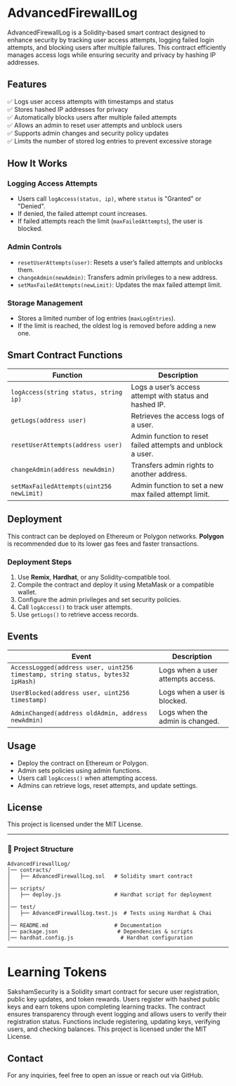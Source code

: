 # AdvancedFirewallLog

AdvancedFirewallLog is a Solidity-based smart contract designed to enhance security by tracking user access attempts, logging failed login attempts, and blocking users after multiple failures. This contract efficiently manages access logs while ensuring security and privacy by hashing IP addresses.

## Features

✅ Logs user access attempts with timestamps and status  
✅ Stores hashed IP addresses for privacy  
✅ Automatically blocks users after multiple failed attempts  
✅ Allows an admin to reset user attempts and unblock users  
✅ Supports admin changes and security policy updates  
✅ Limits the number of stored log entries to prevent excessive storage  

## How It Works

### Logging Access Attempts
- Users call `logAccess(status, ip)`, where `status` is "Granted" or "Denied".
- If denied, the failed attempt count increases.
- If failed attempts reach the limit (`maxFailedAttempts`), the user is blocked.

### Admin Controls
- `resetUserAttempts(user)`: Resets a user’s failed attempts and unblocks them.
- `changeAdmin(newAdmin)`: Transfers admin privileges to a new address.
- `setMaxFailedAttempts(newLimit)`: Updates the max failed attempt limit.

### Storage Management
- Stores a limited number of log entries (`maxLogEntries`).
- If the limit is reached, the oldest log is removed before adding a new one.

## Smart Contract Functions

| Function | Description |
|----------|-------------|
| `logAccess(string status, string ip)` | Logs a user’s access attempt with status and hashed IP. |
| `getLogs(address user)` | Retrieves the access logs of a user. |
| `resetUserAttempts(address user)` | Admin function to reset failed attempts and unblock a user. |
| `changeAdmin(address newAdmin)` | Transfers admin rights to another address. |
| `setMaxFailedAttempts(uint256 newLimit)` | Admin function to set a new max failed attempt limit. |

## Deployment
This contract can be deployed on Ethereum or Polygon networks. **Polygon** is recommended due to its lower gas fees and faster transactions.

### Deployment Steps
1. Use **Remix**, **Hardhat**, or any Solidity-compatible tool.
2. Compile the contract and deploy it using MetaMask or a compatible wallet.
3. Configure the admin privileges and set security policies.
4. Call `logAccess()` to track user attempts.
5. Use `getLogs()` to retrieve access records.

## Events

| Event | Description |
|--------|-------------|
| `AccessLogged(address user, uint256 timestamp, string status, bytes32 ipHash)` | Logs when a user attempts access. |
| `UserBlocked(address user, uint256 timestamp)` | Logs when a user is blocked. |
| `AdminChanged(address oldAdmin, address newAdmin)` | Logs when the admin is changed. |

## Usage
- Deploy the contract on Ethereum or Polygon.
- Admin sets policies using admin functions.
- Users call `logAccess()` when attempting access.
- Admins can retrieve logs, reset attempts, and update settings.

## License
This project is licensed under the MIT License.

---
### 📂 Project Structure
```
AdvancedFirewallLog/
│── contracts/
│   ├── AdvancedFirewallLog.sol   # Solidity smart contract
│
│── scripts/
│   ├── deploy.js                 # Hardhat script for deployment
│
│── test/
│   ├── AdvancedFirewallLog.test.js  # Tests using Hardhat & Chai
│
│── README.md                     # Documentation
│── package.json                   # Dependencies & scripts
│── hardhat.config.js               # Hardhat configuration
```




---
# Learning Tokens

SakshamSecurity is a Solidity smart contract for secure user registration, public key updates, and token rewards. Users register with hashed public keys and earn tokens upon completing learning tracks. The contract ensures transparency through event logging and allows users to verify their registration status. Functions include registering, updating keys, verifying users, and checking balances. This project is licensed under the MIT License.


## Contact
For any inquiries, feel free to open an issue or reach out via GitHub.


